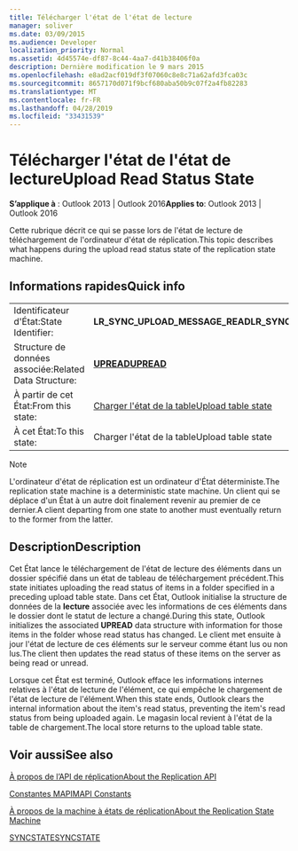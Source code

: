 ```yaml
---
title: Télécharger l'état de l'état de lecture
manager: soliver
ms.date: 03/09/2015
ms.audience: Developer
localization_priority: Normal
ms.assetid: 4d45574e-df87-8c44-4aa7-d41b38406f0a
description: Dernière modification le 9 mars 2015
ms.openlocfilehash: e8ad2acf019df3f07060c8e8c71a62afd3fca03c
ms.sourcegitcommit: 8657170d071f9bcf680aba50b9c07f2a4fb82283
ms.translationtype: MT
ms.contentlocale: fr-FR
ms.lasthandoff: 04/28/2019
ms.locfileid: "33431539"
---
```

# <a name="upload-read-status-state"></a><span data-ttu-id="c57b2-103">Télécharger l'état de l'état de lecture</span><span class="sxs-lookup"><span data-stu-id="c57b2-103">Upload Read Status State</span></span>

  
  
<span data-ttu-id="c57b2-104">**S’applique à** : Outlook 2013 | Outlook 2016</span><span class="sxs-lookup"><span data-stu-id="c57b2-104">**Applies to**: Outlook 2013 | Outlook 2016</span></span> 
  
 <span data-ttu-id="c57b2-105">Cette rubrique décrit ce qui se passe lors de l'état de lecture de téléchargement de l'ordinateur d'état de réplication.</span><span class="sxs-lookup"><span data-stu-id="c57b2-105">This topic describes what happens during the upload read status state of the replication state machine.</span></span> 
  
## <a name="quick-info"></a><span data-ttu-id="c57b2-106">Informations rapides</span><span class="sxs-lookup"><span data-stu-id="c57b2-106">Quick info</span></span>

|||
|:-----|:-----|
|<span data-ttu-id="c57b2-107">Identificateur d'État:</span><span class="sxs-lookup"><span data-stu-id="c57b2-107">State Identifier:</span></span>  <br/> |<span data-ttu-id="c57b2-108">**LR_SYNC_UPLOAD_MESSAGE_READ**</span><span class="sxs-lookup"><span data-stu-id="c57b2-108">**LR_SYNC_UPLOAD_MESSAGE_READ**</span></span> <br/> |
|<span data-ttu-id="c57b2-109">Structure de données associée:</span><span class="sxs-lookup"><span data-stu-id="c57b2-109">Related Data Structure:</span></span>  <br/> |<span data-ttu-id="c57b2-110">**[UPREAD](upread.md)**</span><span class="sxs-lookup"><span data-stu-id="c57b2-110">**[UPREAD](upread.md)**</span></span> <br/> |
|<span data-ttu-id="c57b2-111">À partir de cet État:</span><span class="sxs-lookup"><span data-stu-id="c57b2-111">From this state:</span></span>  <br/> |[<span data-ttu-id="c57b2-112">Charger l'état de la table</span><span class="sxs-lookup"><span data-stu-id="c57b2-112">Upload table state</span></span>](upload-table-state.md) <br/> |
|<span data-ttu-id="c57b2-113">À cet État:</span><span class="sxs-lookup"><span data-stu-id="c57b2-113">To this state:</span></span>  <br/> |<span data-ttu-id="c57b2-114">Charger l'état de la table</span><span class="sxs-lookup"><span data-stu-id="c57b2-114">Upload table state</span></span>  <br/> |
   
> [!NOTE]
> <span data-ttu-id="c57b2-115">L'ordinateur d'état de réplication est un ordinateur d'État déterministe.</span><span class="sxs-lookup"><span data-stu-id="c57b2-115">The replication state machine is a deterministic state machine.</span></span> <span data-ttu-id="c57b2-116">Un client qui se déplace d'un État à un autre doit finalement revenir au premier de ce dernier.</span><span class="sxs-lookup"><span data-stu-id="c57b2-116">A client departing from one state to another must eventually return to the former from the latter.</span></span> 
  
## <a name="description"></a><span data-ttu-id="c57b2-117">Description</span><span class="sxs-lookup"><span data-stu-id="c57b2-117">Description</span></span>

<span data-ttu-id="c57b2-118">Cet État lance le téléchargement de l'état de lecture des éléments dans un dossier spécifié dans un état de tableau de téléchargement précédent.</span><span class="sxs-lookup"><span data-stu-id="c57b2-118">This state initiates uploading the read status of items in a folder specified in a preceding upload table state.</span></span> <span data-ttu-id="c57b2-119">Dans cet État, Outlook initialise la structure de données de la **lecture** associée avec les informations de ces éléments dans le dossier dont le statut de lecture a changé.</span><span class="sxs-lookup"><span data-stu-id="c57b2-119">During this state, Outlook initializes the associated **UPREAD** data structure with information for those items in the folder whose read status has changed.</span></span> <span data-ttu-id="c57b2-120">Le client met ensuite à jour l'état de lecture de ces éléments sur le serveur comme étant lus ou non lus.</span><span class="sxs-lookup"><span data-stu-id="c57b2-120">The client then updates the read status of these items on the server as being read or unread.</span></span> 
  
<span data-ttu-id="c57b2-121">Lorsque cet État est terminé, Outlook efface les informations internes relatives à l'état de lecture de l'élément, ce qui empêche le chargement de l'état de lecture de l'élément.</span><span class="sxs-lookup"><span data-stu-id="c57b2-121">When this state ends, Outlook clears the internal information about the item's read status, preventing the item's read status from being uploaded again.</span></span> <span data-ttu-id="c57b2-122">Le magasin local revient à l'état de la table de chargement.</span><span class="sxs-lookup"><span data-stu-id="c57b2-122">The local store returns to the upload table state.</span></span>
  
## <a name="see-also"></a><span data-ttu-id="c57b2-123">Voir aussi</span><span class="sxs-lookup"><span data-stu-id="c57b2-123">See also</span></span>



[<span data-ttu-id="c57b2-124">À propos de l’API de réplication</span><span class="sxs-lookup"><span data-stu-id="c57b2-124">About the Replication API</span></span>](about-the-replication-api.md)
  
[<span data-ttu-id="c57b2-125">Constantes MAPI</span><span class="sxs-lookup"><span data-stu-id="c57b2-125">MAPI Constants</span></span>](mapi-constants.md)
  
[<span data-ttu-id="c57b2-126">À propos de la machine à états de réplication</span><span class="sxs-lookup"><span data-stu-id="c57b2-126">About the Replication State Machine</span></span>](about-the-replication-state-machine.md)
  
[<span data-ttu-id="c57b2-127">SYNCSTATE</span><span class="sxs-lookup"><span data-stu-id="c57b2-127">SYNCSTATE</span></span>](syncstate.md)

